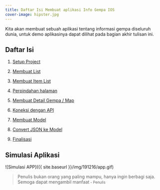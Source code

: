 ```yaml
---
title: Daftar Isi Membuat aplikasi Info Gempa IOS
cover-image: hipster.jpg
---
```

Kita akan membuat sebuah aplikasi tentang informasi gempa diseluruh dunia, untuk demo aplikasinya dapat dilihat pada bagian akhir tulisan ini. 

<!--more-->

## Daftar Isi ##

1. [Setup Project](https://thengoding.com/2019/12/17/1-info-gempa-setup-project/)

2. [Membuat List](https://thengoding.com/2019/12/17/2-info-gempa-membuat-list/)

3. [Membuat Item List](https://thengoding.com/2019/12/17/3-info-gempa-membuat-item-list/)

4. [Perpindahan halaman](https://thengoding.com/2019/12/17/4-info-gempa-perpindahan-halaman/)

5. [Membuat Detail Gempa / Map](https://thengoding.com/2019/12/27/5-info-gempa-membuat-peta/)

6. [Koneksi dengan API](https://thengoding.com/2019/12/27/6-info-gempa-koneksi-dengan-api/)

7. [Membuat Model](https://thengoding.com/2019/12/27/7-info-gempa-membuat-model/)

8. [Convert JSON ke Model](https://thengoding.com/2019/12/27/8-info-gempa-conversi-json-ke-model/)

9. [Finalisasi](www.thengoding.com)

## Simulasi Aplikasi ##

![Simulasi APP]({{ site.baseurl }}/img/191216/app.gif)


>Penulis bukan orang yang paling mampu, hanya ingin berbagi saja. Semoga dapat mengambil manfaat<small> - Penulis</small>